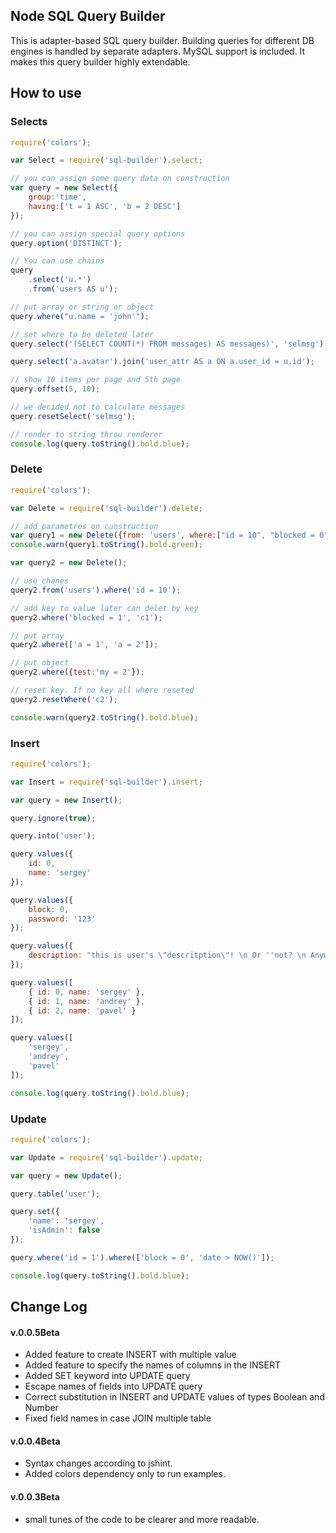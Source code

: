 ## Node SQL Query Builder

This is adapter-based SQL query builder. Building queries for different DB engines 
is handled by separate adapters. MySQL support is included.  It makes this query 
builder highly extendable.

## How to use

### Selects

```js
require('colors');

var Select = require('sql-builder').select;

// you can assign some query data on construction
var query = new Select({
	group:'time',
	having:['t = 1 ASC', 'b = 2 DESC']
});

// you can assign special query options
query.option('DISTINCT');

// You can use chains
query
	.select('u.*')
	.from('users AS u');

// put array or string or object
query.where("u.name = 'john'");

// set where to be deleted later
query.select('(SELECT COUNT(*) FROM messages) AS messages)', 'selmsg');

query.select('a.avatar').join('user_attr AS a ON a.user_id = u.id');

// show 10 items per page and 5th page
query.offset(5, 10);

// we decided not to calculate messages
query.resetSelect('selmsg');

// render to string throu renderer
console.log(query.toString().bold.blue);
```

### Delete

```js
require('colors');

var Delete = require('sql-builder').delete;

// add parametres on cunstruction
var query1 = new Delete({from: 'users', where:["id = 10", "blocked = 0"]});
console.warn(query1.toString().bold.green);

var query2 = new Delete();

// use chanes
query2.from('users').where('id = 10');

// add key to value later can delet by key
query2.where('blocked = 1', 'c1');

// put array
query2.where(['a = 1', 'a = 2']);

// put object
query2.where({test:'my = 2'});

// reset key. If no key all where reseted
query2.resetWhere('c2');

console.warn(query2.toString().bold.blue);
```

### Insert

```js
require('colors');

var Insert = require('sql-builder').insert;

var query = new Insert();

query.ignore(true);

query.into('user');

query.values({
	id: 0,
	name: 'sergey'
});

query.values({
	block: 0,
	password: '123'
});

query.values({
	description: "this is user's \"descritption\"! \n Or ''not? \n Anyway #1 user to test simbols."
});

query.values([
	{ id: 0, name: 'sergey' },
	{ id: 1, name: 'andrey' },
	{ id: 2, name: 'pavel' }
]);

query.values([
	'sergey',
	'andrey',
	'pavel'
]);

console.log(query.toString().bold.blue);
```

### Update

```js
require('colors');

var Update = require('sql-builder').update;

var query = new Update();

query.table('user');

query.set({
	'name': 'sergey',
	'isAdmin': false
});

query.where('id = 1').where(['block = 0', 'date > NOW()']);

console.log(query.toString().bold.blue);
```

## Change Log

#### v.0.0.5Beta

- Added feature to create INSERT with multiple value
- Added feature to specify the names of columns in the INSERT
- Added SET keyword into UPDATE query
- Escape names of fields into UPDATE query
- Correct substitution in INSERT and UPDATE values of types Boolean and Number
- Fixed field names in case JOIN multiple table

#### v.0.0.4Beta

- Syntax changes according to jshint.
- Added colors dependency only to run examples.

#### v.0.0.3Beta

- small tunes of the code to be clearer and more readable.
